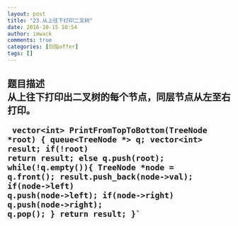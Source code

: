 ```yaml
---
layout: post
title: "23.从上往下打印二叉树"
date: 2016-10-15 10:54
author: imwack
comments: true
categories: [剑指offer]
tags: []
---
```

<h2 class="subject-item-title">题目描述


<div class="subject-question">从上往下打印出二叉树的每个节点，同层节点从左至右打印。</div>
<div class="subject-question">


<code class=""> vector&lt;int&gt; PrintFromTopToBottom(TreeNode *root) {
        queue&lt;TreeNode *&gt; q;
            vector&lt;int&gt; result;
            if(!root)
                return result;
            else
                q.push(root);
            while(!q.empty()){
                TreeNode *node = q.front();
                result.push_back(node-&gt;val);
                if(node-&gt;left)
                    q.push(node-&gt;left);
                if(node-&gt;right)
                    q.push(node-&gt;right);
                q.pop();
            }
            return result;
        }`

&nbsp;

</div>
